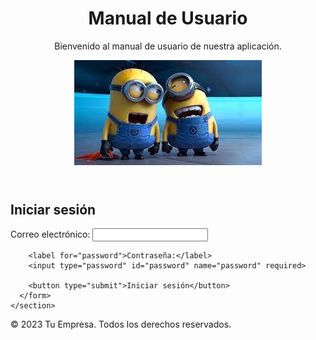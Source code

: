 <!DOCTYPE html>
<html lang="es">
<head>
  <meta charset="UTF-8">
  <meta name="viewport" content="width=device-width, initial-scale=1.0">
  <title>Manual de Usuario</title>
  <!-- Agrega tus enlaces a CSS y otros recursos aquí -->
  <link rel="stylesheet" href="styles.css">
</head>
<body>
  <header>
    <h1>Manual de Usuario</h1>
    <p>Bienvenido al manual de usuario de nuestra aplicación.</p>
    <!-- Incluir una imagen -->
    <img src="./imagen.jpg" alt="Descripción de la imagen">
  </header>

  <main>
    <section id="login">
      <h2>Iniciar sesión</h2>
      <form>
        <label for="email">Correo electrónico:</label>
        <input type="email" id="email" name="email" required>

        <label for="password">Contraseña:</label>
        <input type="password" id="password" name="password" required>

        <button type="submit">Iniciar sesión</button>
      </form>
    </section>
  </main>

  <footer>
    <p>&copy; 2023 Tu Empresa. Todos los derechos reservados.</p>
  </footer>

  <!-- Agrega tus enlaces a scripts JavaScript aquí -->
  <script src="scripts.js"></script>
</body>
</html>
